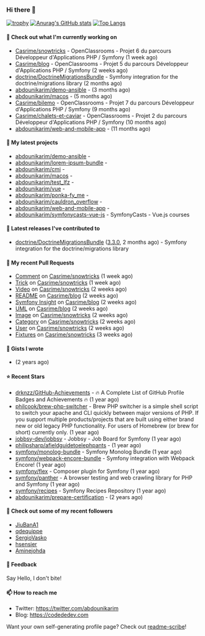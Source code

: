 ### Hi there 👋

[![trophy](https://github-profile-trophy.vercel.app/?username=abdounikarim&theme=onestar&row=1&column=7&no-frame=true&margin-w=13)](https://github.com/ryo-ma/github-profile-trophy)
[![Anurag's GitHub stats](https://github-readme-stats.vercel.app/api?username=abdounikarim&show_icons=true&theme=dark&count_private=true&hide_border=true)](https://github.com/anuraghazra/github-readme-stats)
[![Top Langs](https://github-readme-stats.vercel.app/api/top-langs/?username=abdounikarim&langs_count=8&layout=compact&theme=dark&hide_border=true)](https://github.com/anuraghazra/github-readme-stats)

#### 👷 Check out what I'm currently working on

- [Casrime/snowtricks](https://github.com/Casrime/snowtricks) - OpenClassrooms - Projet 6 du parcours Développeur d&#39;Applications PHP / Symfony (1 week ago)
- [Casrime/blog](https://github.com/Casrime/blog) - OpenClassrooms - Projet 5 du parcours Développeur d&#39;Applications PHP / Symfony (2 weeks ago)
- [doctrine/DoctrineMigrationsBundle](https://github.com/doctrine/DoctrineMigrationsBundle) - Symfony integration for the doctrine/migrations library (2 months ago)
- [abdounikarim/demo-ansible](https://github.com/abdounikarim/demo-ansible) -  (3 months ago)
- [abdounikarim/macos](https://github.com/abdounikarim/macos) -  (5 months ago)
- [Casrime/bilemo](https://github.com/Casrime/bilemo) - OpenClassrooms - Projet 7 du parcours Développeur d&#39;Applications PHP / Symfony (9 months ago)
- [Casrime/chalets-et-caviar](https://github.com/Casrime/chalets-et-caviar) - OpenClassrooms - Projet 2 du parcours Développeur d&#39;Applications PHP / Symfony (10 months ago)
- [abdounikarim/web-and-mobile-app](https://github.com/abdounikarim/web-and-mobile-app) -  (11 months ago)

#### 🌱 My latest projects

- [abdounikarim/demo-ansible](https://github.com/abdounikarim/demo-ansible) - 
- [abdounikarim/lorem-ipsum-bundle](https://github.com/abdounikarim/lorem-ipsum-bundle) - 
- [abdounikarim/cmi](https://github.com/abdounikarim/cmi) - 
- [abdounikarim/macos](https://github.com/abdounikarim/macos) - 
- [abdounikarim/test_lfz](https://github.com/abdounikarim/test_lfz) - 
- [abdounikarim/vue](https://github.com/abdounikarim/vue) - 
- [abdounikarim/ponka-fy_me](https://github.com/abdounikarim/ponka-fy_me) - 
- [abdounikarim/cauldron_overflow](https://github.com/abdounikarim/cauldron_overflow) - 
- [abdounikarim/web-and-mobile-app](https://github.com/abdounikarim/web-and-mobile-app) - 
- [abdounikarim/symfonycasts-vue-js](https://github.com/abdounikarim/symfonycasts-vue-js) - SymfonyCasts - Vue.js courses

#### 🔭 Latest releases I've contributed to

- [doctrine/DoctrineMigrationsBundle](https://github.com/doctrine/DoctrineMigrationsBundle) ([3.3.0](https://github.com/doctrine/DoctrineMigrationsBundle/releases/tag/3.3.0), 2 months ago) - Symfony integration for the doctrine/migrations library

#### 🔨 My recent Pull Requests

- [Comment](https://github.com/Casrime/snowtricks/pull/33) on [Casrime/snowtricks](https://github.com/Casrime/snowtricks) (1 week ago)
- [Trick](https://github.com/Casrime/snowtricks/pull/32) on [Casrime/snowtricks](https://github.com/Casrime/snowtricks) (1 week ago)
- [Video](https://github.com/Casrime/snowtricks/pull/31) on [Casrime/snowtricks](https://github.com/Casrime/snowtricks) (2 weeks ago)
- [README](https://github.com/Casrime/blog/pull/56) on [Casrime/blog](https://github.com/Casrime/blog) (2 weeks ago)
- [Symfony Insight](https://github.com/Casrime/blog/pull/55) on [Casrime/blog](https://github.com/Casrime/blog) (2 weeks ago)
- [UML](https://github.com/Casrime/blog/pull/54) on [Casrime/blog](https://github.com/Casrime/blog) (2 weeks ago)
- [Image](https://github.com/Casrime/snowtricks/pull/30) on [Casrime/snowtricks](https://github.com/Casrime/snowtricks) (2 weeks ago)
- [Category](https://github.com/Casrime/snowtricks/pull/29) on [Casrime/snowtricks](https://github.com/Casrime/snowtricks) (2 weeks ago)
- [User](https://github.com/Casrime/snowtricks/pull/28) on [Casrime/snowtricks](https://github.com/Casrime/snowtricks) (2 weeks ago)
- [Fixtures](https://github.com/Casrime/snowtricks/pull/27) on [Casrime/snowtricks](https://github.com/Casrime/snowtricks) (3 weeks ago)

#### 📓 Gists I wrote

- [](https://gist.github.com/b237278802559acb0bcf1e2516ba718e) (2 years ago)

#### ⭐ Recent Stars

- [drknzz/GitHub-Achievements](https://github.com/drknzz/GitHub-Achievements) - 🔥 A Complete List of GitHub Profile Badges and Achievements 🔥 (1 year ago)
- [philcook/brew-php-switcher](https://github.com/philcook/brew-php-switcher) - Brew PHP switcher is a simple shell script to switch your apache and CLI quickly between major versions of PHP. If you support multiple products/projects that are built using either brand new or old legacy PHP functionality. For users of Homebrew (or brew for short) currently only. (1 year ago)
- [jobbsy-dev/jobbsy](https://github.com/jobbsy-dev/jobbsy) - Jobbsy - Job Board for Symfony (1 year ago)
- [philipsharp/afieldguidetoelephpants](https://github.com/philipsharp/afieldguidetoelephpants) -  (1 year ago)
- [symfony/monolog-bundle](https://github.com/symfony/monolog-bundle) - Symfony Monolog Bundle (1 year ago)
- [symfony/webpack-encore-bundle](https://github.com/symfony/webpack-encore-bundle) - Symfony integration with Webpack Encore! (1 year ago)
- [symfony/flex](https://github.com/symfony/flex) - Composer plugin for Symfony (1 year ago)
- [symfony/panther](https://github.com/symfony/panther) - A browser testing and web crawling library for PHP and Symfony (1 year ago)
- [symfony/recipes](https://github.com/symfony/recipes) - Symfony Recipes Repository (1 year ago)
- [abdounikarim/prepare-certification](https://github.com/abdounikarim/prepare-certification) -  (2 years ago)

#### 👯 Check out some of my recent followers

- [JiuBanA1](https://github.com/JiuBanA1)
- [qdequippe](https://github.com/qdequippe)
- [SergioVasko](https://github.com/SergioVasko)
- [hsensier](https://github.com/hsensier)
- [Aminejohda](https://github.com/Aminejohda)

#### 💬 Feedback

Say Hello, I don't bite!

#### 📫 How to reach me

- Twitter: https://twitter.com/abdounikarim
- Blog: https://codededev.com

Want your own self-generating profile page? Check out [readme-scribe](https://github.com/muesli/readme-scribe)!
